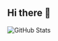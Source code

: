 ## Hi there 👋

![GitHub Stats](https://github-readme-stats.vercel.app/api?username=realMoyosore&theme=vision-friendly-dark&show_icons=true&hide_border=true&count_private=true)

<!--
**realMoyosore/realMoyosore** is a ✨ _special_ ✨ repository because its `README.md` (this file) appears on your GitHub profile.

Here are some ideas to get you started:

- 🔭 I’m currently working on ...
- 🌱 I’m currently learning ...
- 👯 I’m looking to collaborate on ...
- 🤔 I’m looking for help with ...
- 💬 Ask me about ...
- 📫 How to reach me: ...
- 😄 Pronouns: ...
- ⚡ Fun fact: ...
-->
